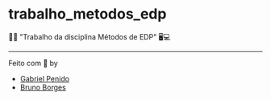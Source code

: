 # trabalho_metodos_edp
💽💾 "Trabalho da disciplina Métodos de EDP" 🖥💻

---

Feito com 💜 by
- [Gabriel Penido](https://github.com/LePenidon)
- [Bruno Borges](https://github.com/brunodfreiria)
